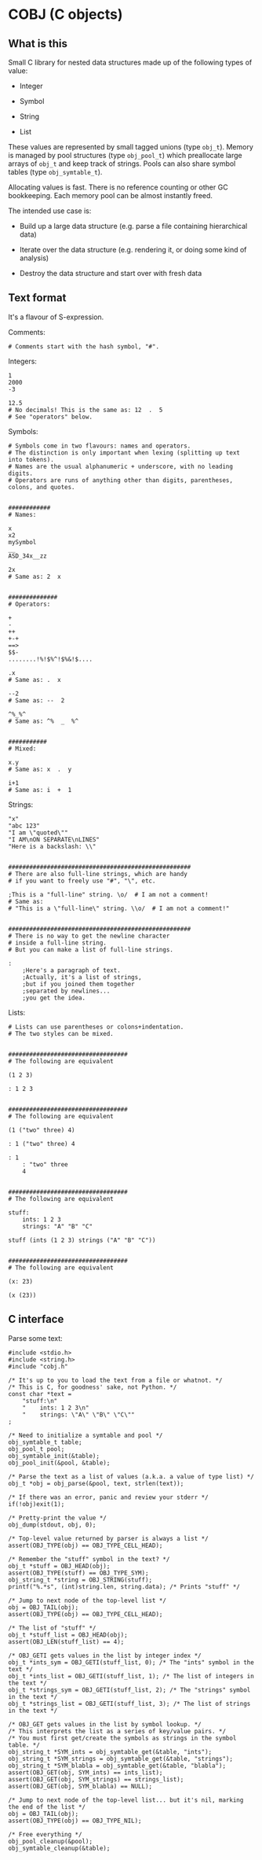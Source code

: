 # COBJ (C objects)


## What is this

Small C library for nested data structures made up of the following types of value:

* Integer

* Symbol

* String

* List

These values are represented by small tagged unions (type `obj_t`).
Memory is managed by pool structures (type `obj_pool_t`) which preallocate large arrays of `obj_t` and keep track of strings.
Pools can also share symbol tables (type `obj_symtable_t`).

Allocating values is fast. There is no reference counting or other GC bookkeeping.
Each memory pool can be almost instantly freed.

The intended use case is:

* Build up a large data structure (e.g. parse a file containing hierarchical data)

* Iterate over the data structure (e.g. rendering it, or doing some kind of analysis)

* Destroy the data structure and start over with fresh data


## Text format

It's a flavour of S-expression.


Comments:

    # Comments start with the hash symbol, "#".


Integers:

    1
    2000
    -3

    12.5
    # No decimals! This is the same as: 12  .  5
    # See "operators" below.


Symbols:

    # Symbols come in two flavours: names and operators.
    # The distinction is only important when lexing (splitting up text into tokens).
    # Names are the usual alphanumeric + underscore, with no leading digits.
    # Operators are runs of anything other than digits, parentheses, colons, and quotes.


    ############
    # Names:

    x
    x2
    mySymbol
    __
    ASD_34x__zz

    2x
    # Same as: 2  x


    ##############
    # Operators:

    +
    -
    ++
    +-+
    ==>
    $$-
    ........!%!$%^!$%&!$....

    .x
    # Same as: .  x

    --2
    # Same as: --  2

    ^%_%^
    # Same as: ^%  _  %^


    ###########
    # Mixed:

    x.y
    # Same as: x  .  y

    i+1
    # Same as: i  +  1


Strings:

    "x"
    "abc 123"
    "I am \"quoted\""
    "I AM\nON SEPARATE\nLINES"
    "Here is a backslash: \\"


    ####################################################
    # There are also full-line strings, which are handy
    # if you want to freely use "#", "\", etc.

    ;This is a "full-line" string. \o/  # I am not a comment!
    # Same as:
    # "This is a \"full-line\" string. \\o/  # I am not a comment!"


    ####################################################
    # There is no way to get the newline character
    # inside a full-line string.
    # But you can make a list of full-line strings.

    :
        ;Here's a paragraph of text.
        ;Actually, it's a list of strings,
        ;but if you joined them together
        ;separated by newlines...
        ;you get the idea.


Lists:

    # Lists can use parentheses or colons+indentation.
    # The two styles can be mixed.


    ##################################
    # The following are equivalent

    (1 2 3)

    : 1 2 3


    ##################################
    # The following are equivalent

    (1 ("two" three) 4)

    : 1 ("two" three) 4

    : 1
        : "two" three
        4


    ##################################
    # The following are equivalent

    stuff:
        ints: 1 2 3
        strings: "A" "B" "C"

    stuff (ints (1 2 3) strings ("A" "B" "C"))


    ##################################
    # The following are equivalent

    (x: 23)

    (x (23))


## C interface

Parse some text:

    #include <stdio.h>
    #include <string.h>
    #include "cobj.h"

    /* It's up to you to load the text from a file or whatnot. */
    /* This is C, for goodness' sake, not Python. */
    const char *text =
        "stuff:\n"
        "    ints: 1 2 3\n"
        "    strings: \"A\" \"B\" \"C\""
    ;

    /* Need to initialize a symtable and pool */
    obj_symtable_t table;
    obj_pool_t pool;
    obj_symtable_init(&table);
    obj_pool_init(&pool, &table);

    /* Parse the text as a list of values (a.k.a. a value of type list) */
    obj_t *obj = obj_parse(&pool, text, strlen(text));

    /* If there was an error, panic and review your stderr */
    if(!obj)exit(1);

    /* Pretty-print the value */
    obj_dump(stdout, obj, 0);

    /* Top-level value returned by parser is always a list */
    assert(OBJ_TYPE(obj) == OBJ_TYPE_CELL_HEAD);

    /* Remember the "stuff" symbol in the text? */
    obj_t *stuff = OBJ_HEAD(obj);
    assert(OBJ_TYPE(stuff) == OBJ_TYPE_SYM);
    obj_string_t *string = OBJ_STRING(stuff);
    printf("%.*s", (int)string.len, string.data); /* Prints "stuff" */

    /* Jump to next node of the top-level list */
    obj = OBJ_TAIL(obj);
    assert(OBJ_TYPE(obj) == OBJ_TYPE_CELL_HEAD);

    /* The list of "stuff" */
    obj_t *stuff_list = OBJ_HEAD(obj);
    assert(OBJ_LEN(stuff_list) == 4);

    /* OBJ_GETI gets values in the list by integer index */
    obj_t *ints_sym = OBJ_GETI(stuff_list, 0); /* The "ints" symbol in the text */
    obj_t *ints_list = OBJ_GETI(stuff_list, 1); /* The list of integers in the text */
    obj_t *strings_sym = OBJ_GETI(stuff_list, 2); /* The "strings" symbol in the text */
    obj_t *strings_list = OBJ_GETI(stuff_list, 3); /* The list of strings in the text */

    /* OBJ_GET gets values in the list by symbol lookup. */
    /* This interprets the list as a series of key/value pairs. */
    /* You must first get/create the symbols as strings in the symbol table. */
    obj_string_t *SYM_ints = obj_symtable_get(&table, "ints");
    obj_string_t *SYM_strings = obj_symtable_get(&table, "strings");
    obj_string_t *SYM_blabla = obj_symtable_get(&table, "blabla");
    assert(OBJ_GET(obj, SYM_ints) == ints_list);
    assert(OBJ_GET(obj, SYM_strings) == strings_list);
    assert(OBJ_GET(obj, SYM_blabla) == NULL);

    /* Jump to next node of the top-level list... but it's nil, marking the end of the list */
    obj = OBJ_TAIL(obj);
    assert(OBJ_TYPE(obj) == OBJ_TYPE_NIL);

    /* Free everything */
    obj_pool_cleanup(&pool);
    obj_symtable_cleanup(&table);
